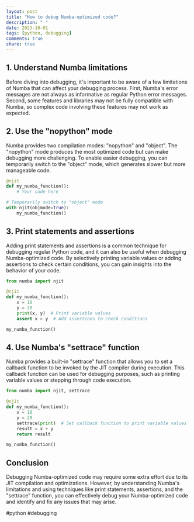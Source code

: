 ```yaml
---
layout: post
title: "How to debug Numba-optimized code?"
description: " "
date: 2023-10-01
tags: [python, debugging]
comments: true
share: true
---
```


## 1. Understand Numba limitations
Before diving into debugging, it's important to be aware of a few limitations of Numba that can affect your debugging process. First, Numba's error messages are not always as informative as regular Python error messages. Second, some features and libraries may not be fully compatible with Numba, so complex code involving these features may not work as expected.

## 2. Use the "nopython" mode
Numba provides two compilation modes: "nopython" and "object". The "nopython" mode produces the most optimized code but can make debugging more challenging. To enable easier debugging, you can temporarily switch to the "object" mode, which generates slower but more manageable code.

```python
@njit
def my_numba_function():
    # Your code here

# Temporarily switch to "object" mode
with njit(objmode=True):
    my_numba_function()
```

## 3. Print statements and assertions
Adding print statements and assertions is a common technique for debugging regular Python code, and it can also be useful when debugging Numba-optimized code. By selectively printing variable values or adding assertions to check certain conditions, you can gain insights into the behavior of your code.

```python
from numba import njit

@njit
def my_numba_function():
    x = 10
    y = 20
    print(x, y)  # Print variable values
    assert x > y  # Add assertions to check conditions

my_numba_function()
```

## 4. Use Numba's "settrace" function
Numba provides a built-in "settrace" function that allows you to set a callback function to be invoked by the JIT compiler during execution. This callback function can be used for debugging purposes, such as printing variable values or stepping through code execution.

```python
from numba import njit, settrace

@njit
def my_numba_function():
    x = 10
    y = 20
    settrace(print)  # Set callback function to print variable values
    result = x + y
    return result

my_numba_function()
```

## Conclusion
Debugging Numba-optimized code may require some extra effort due to its JIT compilation and optimizations. However, by understanding Numba's limitations and using techniques like print statements, assertions, and the "settrace" function, you can effectively debug your Numba-optimized code and identify and fix any issues that may arise.

#python #debugging
